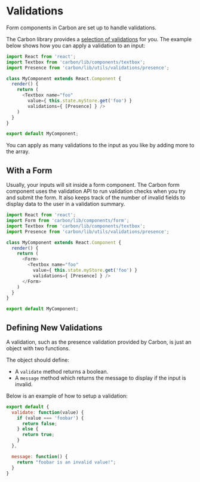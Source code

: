 # Validations

Form components in Carbon are set up to handle validations.

The Carbon library provides a [selection of validations](https://github.com/Sage/carbon/tree/master/src/utils/validations) for you. The example below shows how you can apply a validation to an input:

```js
import React from 'react';
import Textbox from 'carbon/lib/components/textbox';
import Presence from 'carbon/lib/utils/validations/presence';

class MyComponent extends React.Component {
  render() {
    return (
      <Textbox name="foo"
        value={ this.state.myStore.get('foo') }
        validations={ [Presence] } />
    )
  }
}

export default MyComponent;
```

You can apply as many validations to the input as you like by adding more to the array.

## With a Form

Usually, your inputs will sit inside a form component. The Carbon form component uses the validation API to run validation checks when you try and submit the form. It also keeps track of the number of invalid fields to display data to the user in a validation summary.


```js
import React from 'react';
import Form from 'carbon/lib/components/form';
import Textbox from 'carbon/lib/components/textbox';
import Presence from 'carbon/lib/utils/validations/presence';

class MyComponent extends React.Component {
  render() {
    return (
      <Form>
        <Textbox name="foo"
          value={ this.state.myStore.get('foo') }
          validations={ [Presence] } />
      </Form>
    )
  }
}

export default MyComponent;
```

## Defining New Validations

A validation, such as the presence validation provided by Carbon, is just an object with two functions.

The object should define:

* A `validate` method returns a boolean.
* A `message` method which returns the message to display if the input is invalid.

Below is an example of how to setup a validation:

```js
export default {
  validate: function(value) {
    if (value === 'foobar') {
      return false;
    } else {
      return true;
    }
  },

  message: function() {
    return "foobar is an invalid value!";
  }
}
```
